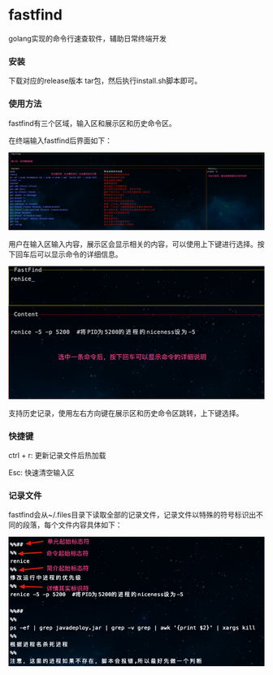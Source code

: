 # fastfind
golang实现的命令行速查软件，辅助日常终端开发


### 安装
下载对应的release版本 tar包，然后执行install.sh脚本即可。

### 使用方法

fastfind有三个区域，输入区和展示区和历史命令区。

在终端输入fastfind后界面如下：

![image-20200810150907371](images/image-20200810150907371.png)

用户在输入区输入内容，展示区会显示相关的内容，可以使用上下键进行选择。按下回车后可以显示命令的详细信息。

![image-20200810151100855](images/image-20200810151100855.png)

支持历史记录，使用左右方向键在展示区和历史命令区跳转，上下键选择。



### 快捷键

ctrl + r: 更新记录文件后热加载

Esc: 快速清空输入区



### 记录文件

fastfind会从~/.files目录下读取全部的记录文件，记录文件以特殊的符号标识出不同的段落，每个文件内容具体如下：

![image-20200810151823909](images/image-20200810151823909.png)